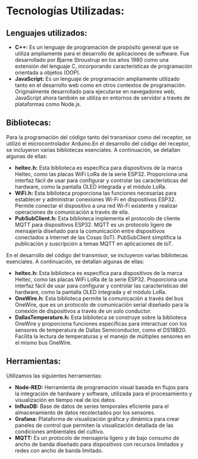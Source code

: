 # Tecnologías Utilizadas:

## **Lenguajes utilizados:**

* **C++:** Es un lenguaje de programación de propósito general que se utiliza ampliamente para el desarrollo de aplicaciones de software. Fue desarrollado por Bjarne Stroustrup en los años 1980 como una extensión del lenguaje C, incorporando características de programación orientada a objetos (OOP).
* **JavaScript:** Es un lenguaje de programación ampliamente utilizado tanto en el desarrollo web como en otros contextos de programación. Originalmente desarrollado para ejecutarse en navegadores web, JavaScript ahora también se utiliza en entornos de servidor a través de plataformas como Node.js.

## **Bibliotecas:**
Para la programación del código tanto del transmisor como del receptor, se utilizó el microcontrolador Arduino.En el desarrollo del código del receptor, se incluyeron varias bibliotecas esenciales. A continuación, se detallan algunas de ellas:

* **heltec.h:** Esta biblioteca es específica para dispositivos de la marca Heltec, como las placas WiFi LoRa de la serie ESP32. Proporciona una interfaz fácil de usar para configurar y controlar las características del hardware, como la pantalla OLED integrada y el módulo LoRa.
* **WiFi.h:** Esta biblioteca proporciona las funciones necesarias para establecer y administrar conexiones Wi-Fi en dispositivos ESP32. Permite conectar el dispositivo a una red Wi-Fi existente y realizar operaciones de comunicación a través de ella.
* **PubSubClient.h:** Esta biblioteca implementa el protocolo de cliente MQTT para dispositivos ESP32. MQTT es un protocolo ligero de mensajería diseñado para la comunicación entre dispositivos conectados a Internet de las Cosas (IoT). PubSubClient simplifica la publicación y suscripción a temas MQTT en aplicaciones de IoT.

En el desarrollo del código del transmisor, se incluyeron varias bibliotecas esenciales. A continuación, se detallan algunas de ellas:

* **heltec.h:** Esta biblioteca es específica para dispositivos de la marca Heltec, como las placas WiFi LoRa de la serie ESP32. Proporciona una interfaz fácil de usar para configurar y controlar las características del hardware, como la pantalla OLED integrada y el módulo LoRa.
* **OneWire.h:** Esta biblioteca permite la comunicación a través del bus OneWire, que es un protocolo de comunicación serial diseñado para la conexión de dispositivos a través de un solo conductor. 
* **DallasTemperature.h:** Esta biblioteca se construye sobre la biblioteca OneWire y proporciona funciones específicas para interactuar con los sensores de temperatura de Dallas Semiconductor, como el DS18B20. Facilita la lectura de temperaturas y el manejo de múltiples sensores en el mismo bus OneWire.

## **Herramientas:**
Utilizamos las siguientes herramientas:
* **Node-RED:** Herramienta de programación visual basada en flujos para la integración de hardware y software, utilizada para el procesamiento y visualización en tiempo real de los datos.
* **InfluxDB:** Base de datos de series temporales eficiente para el almacenamiento de datos recolectados por los sensores.
* **Grafana:** Plataforma de visualización gráfica y dinámica para crear paneles de control que permiten la visualización detallada de las condiciones ambientales del cultivo.
* **MQTT:**  Es un protocolo de mensajería ligero y de bajo consumo de ancho de banda diseñado para dispositivos con recursos limitados y redes con ancho de banda limitado.

